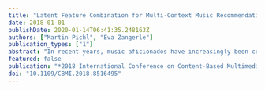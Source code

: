 ```yaml
---
title: "Latent Feature Combination for Multi-Context Music Recommendation"
date: 2018-01-01
publishDate: 2020-01-14T06:41:35.248163Z
authors: ["Martin Pichl", "Eva Zangerle"]
publication_types: ["1"]
abstract: "In recent years, music aficionados have increasingly been consuming music via public music streaming platforms. Due to the size of the collections provided, music recommender systems have become a vital component as these aim to provide recommendations that match the user's current context as, throughout the day, users listen to music in numerous different contexts and situations. In this paper, we propose a multi-context-aware track recommender system that jointly exploits information about the current situation and musical preferences of users. To jointly model users by their situational and musical preferences, we cluster users based on their situational features and similarly, cluster music tracks based on their content features. Our experiments show that by relying on Factorization Machines for the computation of recommendations, the proposed approach allows to successfully leverage interaction effects between listening histories, situational and track content information, substantially outperforming a set of baseline recommenders."
featured: false
publication: "*2018 International Conference on Content-Based Multimedia Indexing (CBMI)*"
doi: "10.1109/CBMI.2018.8516495"
---
```



